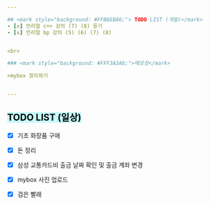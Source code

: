 ```yaml
---  

## <mark style="background: #FFB8EBA6;"> TODO LIST (개발)</mark>
- [x] 언리얼 c++ 강의 (7) (8) 듣기
- [x] 언리얼 bp 강의 (5) (6) (7) (8)


<br>

### <mark style="background: #FFF3A3A6;">메모장</mark>

>mybox 정리하기


---
```


## <mark style="background: #ABF7F7A6;">TODO LIST (일상)</mark>

- [x]  기초 화장품 구매
- [x]  돈 정리
- [x]  삼성 교통카드비 출금 날짜 확인 및 출금 계좌 변경 
- [x]  mybox 사진 업로드
- [x] 검은 빨래
 
